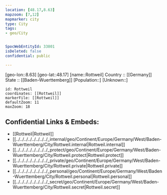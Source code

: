 ```yaml
---
location: [48.17,8.63] 
mapzoom: [7,12] 
mapmarker: city 
type: City
tags:
- geo/City


SpocWebEntityId: 33801
isDeleted: false
confidential: public

---
```

[geo-lon::8.63] 
[geo-lat::48.17] 
[name::Rottweil] 
Country :: [[Germany]]  
State :: [[Baden-Wuerttemberg]] 
[Population::] 
[Unknown::] 


```leaflet
id: Rottweil
coordinates: [[Rottweil]] 
markerFile: [[Rottweil]] 
defaultZoom: 11 
maxZoom: 18
```


## Confidential Links & Embeds: 
- [[Rottweil|Rottweil]]  
- [[../../../../../../../../_internal/geo/Continent/Europe/Germany/West/Baden-Wuerttemberg/City/Rottweil.internal|Rottweil.internal]] 
- [[../../../../../../../../_protect/geo/Continent/Europe/Germany/West/Baden-Wuerttemberg/City/Rottweil.protect|Rottweil.protect]] 
- [[../../../../../../../../_private/geo/Continent/Europe/Germany/West/Baden-Wuerttemberg/City/Rottweil.private|Rottweil.private]] 
- [[../../../../../../../../_personal/geo/Continent/Europe/Germany/West/Baden-Wuerttemberg/City/Rottweil.personal|Rottweil.personal]] 
- [[../../../../../../../../_secret/geo/Continent/Europe/Germany/West/Baden-Wuerttemberg/City/Rottweil.secret|Rottweil.secret]] 
